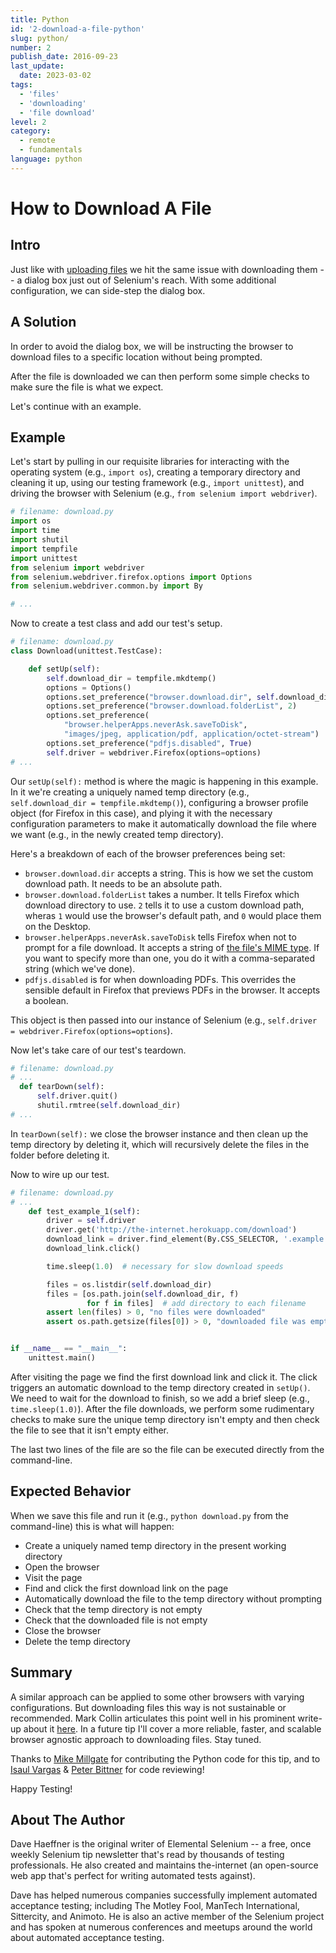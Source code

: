 ```yaml
---
title: Python
id: '2-download-a-file-python'
slug: python/
number: 2
publish_date: 2016-09-23
last_update:
  date: 2023-03-02
tags:
  - 'files'
  - 'downloading'
  - 'file download'
level: 2
category:
  - remote
  - fundamentals
language: python
---
```


# How to Download A File

## Intro

Just like with [uploading files](/docs/how-to-upload-a-file/) we hit the same issue with downloading them -- a dialog box
just out of Selenium's reach. With some additional configuration, we can side-step the dialog box.

## A Solution

In order to avoid the dialog box, we will be instructing the browser to download files to a specific location without being prompted.

After the file is downloaded we can then perform some simple checks to make sure the file is what we expect.

Let's continue with an example.

## Example

Let's start by pulling in our requisite libraries for interacting with the operating system (e.g., `import os`), creating a temporary directory and cleaning it up, using our testing framework (e.g., `import unittest`), and driving the browser with Selenium (e.g., `from selenium import webdriver`).

```python
# filename: download.py
import os
import time
import shutil
import tempfile
import unittest
from selenium import webdriver
from selenium.webdriver.firefox.options import Options
from selenium.webdriver.common.by import By

# ...
```

Now to create a test class and add our test's setup.

```python
# filename: download.py
class Download(unittest.TestCase):

    def setUp(self):
        self.download_dir = tempfile.mkdtemp()
        options = Options()
        options.set_preference("browser.download.dir", self.download_dir)
        options.set_preference("browser.download.folderList", 2)
        options.set_preference(
            "browser.helperApps.neverAsk.saveToDisk",
            "images/jpeg, application/pdf, application/octet-stream")
        options.set_preference("pdfjs.disabled", True)
        self.driver = webdriver.Firefox(options=options)
# ...
```

Our `setUp(self):` method is where the magic is happening in this example. In it we're creating a uniquely named temp directory (e.g., `self.download_dir = tempfile.mkdtemp()`), configuring a browser profile object (for Firefox in this case), and plying it with the necessary configuration parameters to make it automatically download the file where we want (e.g., in the newly created temp directory).

Here's a breakdown of each of the browser preferences being set:

+ `browser.download.dir` accepts a string. This is how we set the custom download path. It needs to be an absolute path.
+ `browser.download.folderList` takes a number. It tells Firefox which download directory to use. `2` tells it to use a custom download path, wheras `1` would use the browser's default path, and `0` would place them on the Desktop.
+ `browser.helperApps.neverAsk.saveToDisk` tells Firefox when not to prompt for a file download. It accepts a string of [the file's MIME type](http://en.wikipedia.org/wiki/Internet_media_type). If you want to specify more than one, you do it with a comma-separated string (which we've done).
+ `pdfjs.disabled` is for when downloading PDFs. This overrides the sensible default in Firefox that previews PDFs in the browser. It accepts a boolean.

This object is then passed into our instance of Selenium (e.g., `self.driver = webdriver.Firefox(options=options`).

Now let's take care of our test's teardown.

```python
# filename: download.py
# ...
  def tearDown(self):
      self.driver.quit()
      shutil.rmtree(self.download_dir)
# ...
```

In `tearDown(self):` we close the browser instance and then clean up the temp directory by deleting it, which will recursively delete the files in the folder before deleting it.

Now to wire up our test.

```python
# filename: download.py
# ...
    def test_example_1(self):
        driver = self.driver
        driver.get('http://the-internet.herokuapp.com/download')
        download_link = driver.find_element(By.CSS_SELECTOR, '.example a')
        download_link.click()

        time.sleep(1.0)  # necessary for slow download speeds

        files = os.listdir(self.download_dir)
        files = [os.path.join(self.download_dir, f)
                 for f in files]  # add directory to each filename
        assert len(files) > 0, "no files were downloaded"
        assert os.path.getsize(files[0]) > 0, "downloaded file was empty"


if __name__ == "__main__":
    unittest.main()
```

After visiting the page we find the first download link and click it. The click triggers an automatic download to the temp directory created in `setUp()`. We need to wait for the download to finish, so we add a brief sleep (e.g., `time.sleep(1.0)`). After the file downloads, we perform some rudimentary checks to make sure the unique temp directory isn't empty and then check the file to see that it isn't empty either.

The last two lines of the file are so the file can be executed directly from the command-line.

## Expected Behavior

When we save this file and run it (e.g., `python download.py` from the command-line) this is what will happen:

+ Create a uniquely named temp directory in the present working directory
+ Open the browser
+ Visit the page
+ Find and click the first download link on the page
+ Automatically download the file to the temp directory without prompting
+ Check that the temp directory is not empty
+ Check that the downloaded file is not empty
+ Close the browser
+ Delete the temp directory

## Summary

A similar approach can be applied to some other browsers with varying configurations. But downloading files this way is not sustainable or recommended. Mark Collin articulates this point well in his prominent write-up about it [here](http://ardesco.lazerycode.com/index.php/2012/07/how-to-download-files-with-selenium-and-why-you-shouldnt/). In a future tip I'll cover a more reliable, faster, and scalable browser agnostic approach to downloading files. Stay tuned.

Thanks to [Mike Millgate](https://github.com/trabulmonkee) for contributing the Python code for this tip, and to [Isaul Vargas](https://github.com/Dude-X) & [Peter Bittner](https://github.com/bittner) for code reviewing!

Happy Testing!

## About The Author

Dave Haeffner is the original writer of Elemental Selenium -- a free, once weekly Selenium tip newsletter that's read by thousands of testing professionals. He also created and maintains the-internet (an open-source web app that's perfect for writing automated tests against).

Dave has helped numerous companies successfully implement automated acceptance testing; including The Motley Fool, ManTech International, Sittercity, and Animoto. He is also an active member of the Selenium project and has spoken at numerous conferences and meetups around the world about automated acceptance testing.
